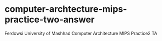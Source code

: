 # computer-archtecture-mips-practice-two-answer

Ferdowsi University of Mashhad Computer Architecture MIPS Practice2 TA

